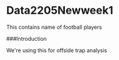 # Data2205Newweek1

This contains name of football players

###Introduction

We're using this for offside trap analysis

